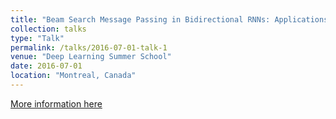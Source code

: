 ```yaml
---
title: "Beam Search Message Passing in Bidirectional RNNs: Applications to Fill-in-the-Blank Image Captioning"
collection: talks
type: "Talk"
permalink: /talks/2016-07-01-talk-1
venue: "Deep Learning Summer School"
date: 2016-07-01
location: "Montreal, Canada"
---
```

[More information here](http://videolectures.net/deeplearning2016_sun_beam_search/)
